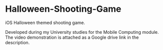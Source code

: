 # Halloween-Shooting-Game
iOS Halloween themed shooting game.

Developed during my University studies for the Mobile Computing module.
The video demonstration is attached as a Google drive link in the description.
